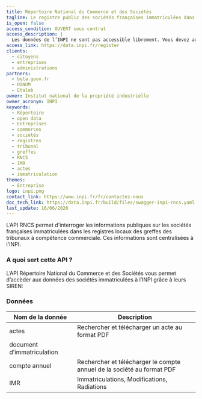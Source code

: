 ```yaml
---
title: Répertoire National du Commerce et des Sociétés
tagline: Le registre public des sociétés françaises immatriculées dans les greffes locales des tribunaux, centralisées à l'INPI.
is_open: false
access_condition: OUVERT sous contrat
access_description: |
  Les données de l’INPI ne sont pas accessible librement. Vous devez au préalable vous créer un compte auprès de l’INPI.
access_link: https://data.inpi.fr/register
clients:
  - citoyens
  - entreprises
  - administrations
partners:
  - beta.gouv.fr
  - DINUM
  - Etalab
owner: Institut national de la propriété industrielle
owner_acronym: INPI
keywords:
  - Répertoire
  - open data
  - Entreprises
  - commerces
  - sociétés
  - registres
  - tribunal
  - greffes
  - RNCS
  - IMR
  - actes
  - immatriculation
themes:
  - Entreprise
logo: inpi.png
contact_link: https://www.inpi.fr/fr/contactez-nous
doc_tech_link: https://data.inpi.fr/build/files/swagger-inpi-rncs.yaml
last_update: 16/06/2020
---
```


L’API RNCS permet d'interroger les informations publiques sur les sociétés françaises immatriculées dans les registres locaux des greffes des tribunaux à compétence commerciale. Ces informations sont centralisées à l'INPI.

### A quoi sert cette API ?

L’API Répertoire National du Commerce et des Sociétés vous permet d’accèder aux données des sociétés immatriculées à l’INPI grâce à leurs SIREN:

### Données

| Nom de la donnée           | Description                                                            |
| -------------------------- | ---------------------------------------------------------------------- |
| actes                      | Rechercher et télécharger un acte au format PDF                        |
| document d’immatriculation |                                                                        |
| compte annuel              | Rechercher et télécharger le compte annuel de la société au format PDF |
| IMR                        | Immatriculations, Modifications, Radiations                            |
